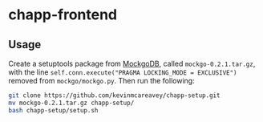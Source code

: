 # chapp-frontend

## Usage
Create a setuptools package from [MockgoDB](https://github.com/kimbauters/python-mockgodb), called `mockgo-0.2.1.tar.gz`, with the line `self.conn.execute("PRAGMA LOCKING_MODE = EXCLUSIVE")` removed from `mockgo/mockgo.py`. Then run the following:

```bash
git clone https://github.com/kevinmcareavey/chapp-setup.git
mv mockgo-0.2.1.tar.gz chapp-setup/
bash chapp-setup/setup.sh
```
